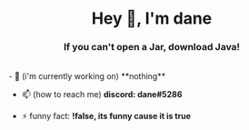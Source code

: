 <h1 align="center">Hey 👋, I'm dane</h1>
<h3 align="center">If you can't open a Jar, download Java!</h3>
<br>
- 🔭 (i'm currently working on) **nothing**

- 📫 (how to reach me) **discord: dane#5286**

- ⚡ funny fact: **!false, its funny cause it is true**
